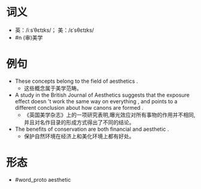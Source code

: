 # 词义
- 英：/iːsˈθɛtɪks/； 美：/ɛˈsθɛtɪks/
- #n (审)美学
# 例句
- These concepts belong to the field of aesthetics .
	- 这些概念属于美学范畴。
- A study in the British Journal of Aesthetics suggests that the exposure effect doesn 't work the same way on everything , and points to a different conclusion about how canons are formed .
	- 《英国美学杂志》上的一项研究表明,曝光效应对所有事物的作用并不相同,并且对名作目录的形成方式得出了不同的结论。
- The benefits of conservation are both financial and aesthetic .
	- 保护自然环境在经济上和美化环境上都有好处。
# 形态
- #word_proto aesthetic
